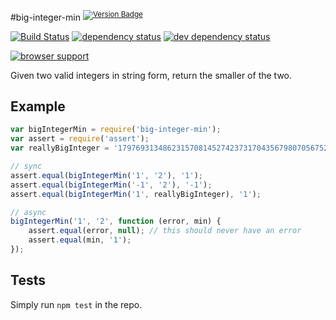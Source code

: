 #big-integer-min <sup>[![Version Badge][2]][1]</sup>

[![Build Status][3]][4] [![dependency status][5]][6]  [![dev dependency status][7]][8]

[![browser support][9]][10]

Given two valid integers in string form, return the smaller of the two.

## Example

```js
var bigIntegerMin = require('big-integer-min');
var assert = require('assert');
var reallyBigInteger = '179769313486231570814527423731704356798070567525844996598917476803157260780028538760589558632766878171540458953514382464234321326889464182768467546703537516986049910576551282076245490090389328944075868508455133942304583236903222948165808559332123348274797826204144723168738177180919299881250404026184124858368';

// sync
assert.equal(bigIntegerMin('1', '2'), '1');
assert.equal(bigIntegerMin('-1', '2'), '-1');
assert.equal(bigIntegerMin('1', reallyBigInteger), '1');

// async
bigIntegerMin('1', '2', function (error, min) {
	assert.equal(error, null); // this should never have an error
	assert.equal(min, '1');
});
```

## Tests
Simply run `npm test` in the repo.

[1]: https://npmjs.org/package/big-integer-min
[2]: http://vb.teelaun.ch/ljharb/big-integer-min.svg
[3]: https://travis-ci.org/ljharb/big-integer-min.png
[4]: https://travis-ci.org/ljharb/big-integer-min
[5]: https://david-dm.org/ljharb/big-integer-min.png
[6]: https://david-dm.org/ljharb/big-integer-min
[7]: https://david-dm.org/ljharb/big-integer-min/dev-status.png
[8]: https://david-dm.org/ljharb/big-integer-min#info=devDependencies
[9]: https://ci.testling.com/ljharb/big-integer-min.png
[10]: https://ci.testling.com/ljharb/big-integer-min

